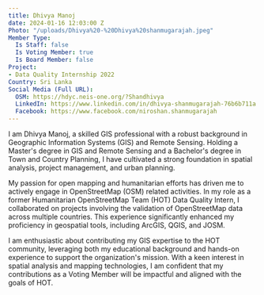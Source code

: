 ```yaml
---
title: Dhivya Manoj
date: 2024-01-16 12:03:00 Z
Photo: "/uploads/Dhivya%20-%20Dhivya%20shanmugarajah.jpeg"
Member Type:
  Is Staff: false
  Is Voting Member: true
  Is Board Member: false
Project:
- Data Quality Internship 2022
Country: Sri Lanka
Social Media (Full URL):
  OSM: https://hdyc.neis-one.org/?Shandhivya
  LinkedIn: https://www.linkedin.com/in/dhivya-shanmugarajah-76b6b711a
  Facebook: https://www.facebook.com/niroshan.shanmugarajah
---
```


I am Dhivya Manoj, a skilled GIS professional with a robust background in Geographic Information Systems (GIS) and Remote Sensing. Holding a Master's degree in GIS and Remote Sensing and a Bachelor's degree in Town and Country Planning, I have cultivated a strong foundation in spatial analysis, project management, and urban planning.

My passion for open mapping and humanitarian efforts has driven me to actively engage in OpenStreetMap (OSM) related activities. In my role as a former Humanitarian OpenStreetMap Team (HOT) Data Quality Intern, I collaborated on projects involving the validation of OpenStreetMap data across multiple countries. This experience significantly enhanced my proficiency in geospatial tools, including ArcGIS, QGIS, and JOSM.

I am enthusiastic about contributing my GIS expertise to the HOT community, leveraging both my educational background and hands-on experience to support the organization's mission. With a keen interest in spatial analysis and mapping technologies, I am confident that my contributions as a Voting Member will be impactful and aligned with the goals of HOT.
